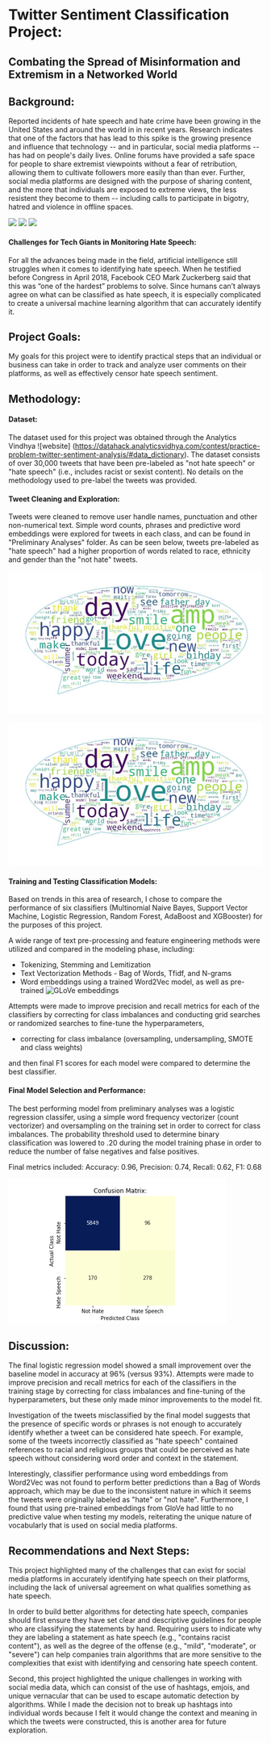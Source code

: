 # Twitter Sentiment Classification Project:

## Combating the Spread of Misinformation and Extremism in a Networked World


## Background:  

Reported incidents of hate speech and hate crime have been growing in the United States and around the world in in recent years. Research indicates that one of the factors that has lead to this spike is the growing presence and influence that technology -- and in particular, social media platforms -- has had on people's daily lives. Online forums have provided a safe space for people to share extremist viewpoints without a fear of retribution, allowing them to cultivate followers more easily than than ever. Further, social media platforms are designed with the purpose of sharing content, and the more that individuals are exposed to extreme views, the less resistent they become to them -- including calls to participate in bigotry, hatred and violence in offline spaces.

![]('/visualizations/hate2.jpg') 
![]('/visualizations/hate1.jpg') 
![]('/visualizations/hate3.jpg') 

#### Challenges for Tech Giants in Monitoring Hate Speech:

For all the advances being made in the field, artificial intelligence still struggles when it comes to identifying hate speech. When he testified before Congress in April 2018, Facebook CEO Mark Zuckerberg said that this was “one of the hardest” problems to solve.  Since humans can’t always agree on what can be classified as hate speech, it is especially complicated to create a universal machine learning algorithm that can accurately identify it.


## Project Goals:

My goals for this project were to identify practical steps that an individual or business can take in order to track and analyze user comments on their platforms, as well as effectively censor hate speech sentiment.

## Methodology:

#### Dataset:

The dataset used for this project was obtained through the Analytics Vindhya ![website] (https://datahack.analyticsvidhya.com/contest/practice-problem-twitter-sentiment-analysis/#data_dictionary). The dataset consists of over 30,000 tweets that have been pre-labeled as "not hate speech" or "hate speech" (i.e., includes racist or sexist content). No details on the methodology used to pre-label the tweets was provided.

#### Tweet Cleaning and Exploration:

Tweets were cleaned to remove user handle names, punctuation and other non-numerical text. Simple word counts, phrases and predictive word embeddings were explored for tweets in each class, and can be found in "Preliminary Analyses" folder. As can be seen below, tweets pre-labeled as "hate speech" had a higher proportion of words related to race, ethnicity and gender than the "not hate" tweets.

![Pre-labeled as "Not Hate" Tweet](visualizations/wordcloud/wc0_original.jpg)

![Pre-labeled as "Hate Speech" Tweet](visualizations/wordcloud/wc1_original.jpg)


#### Training and Testing Classification Models:

Based on trends in this area of research, I chose to compare the performance of six classifiers (Multinomial Naive Bayes, Support Vector Machine, Logistic Regression, Random Forest, AdaBoost and XGBooster) for the purposes of this project.  

A wide range of text pre-processing and feature engineering methods were utilized and compared in the modeling phase, including:

- Tokenizing, Stemming and Lemitization 
- Text Vectorization Methods - Bag of Words, Tfidf, and N-grams
- Word embeddings using a trained Word2Vec model, as well as pre-trained ![GLoVe](https://nlp.stanford.edu/projects/glove/) embeddings


Attempts were made to improve precision and recall metrics for each of the classifiers by correcting for class imbalances and conducting grid searches or randomized searches to fine-tune the hyperparameters,  

- correcting for class imbalance (oversampling, undersampling, SMOTE and class weights)



and then final F1 scores for each model were compared to determine the best classifier. 

#### Final Model Selection and Performance:

The best performing model from preliminary analyses was a logistic regression classifer, using a simple word frequency vectorizer (count vectorizer) and oversampling on the training set in order to correct for class imbalances. The probability threshold used to determine binary classification was lowered to .20 during the model training phase in order to reduce the number of false negatives and false positives.  

Final metrics included:  Accuracy: 0.96, Precision: 0.74, Recall: 0.62, F1: 0.68

![](visualizations/final_cm.png)


## Discussion:

The final logistic regression model showed a small improvement over the baseline model in accuracy at 96% (versus 93%). Attempts were made to improve precision and recall metrics for each of the classifiers in the training stage by correcting for class imbalances and fine-tuning of the hyperparameters, but these only made minor improvements to the model fit.

Investigation of the tweets misclassified by the final model suggests that the presence of specific words or phrases is not enough to accurately identify whether a tweet can be considered hate speech. For example, some of the tweets incorrectly classified as "hate speech" contained references to racial and religious groups that could be perceived as hate speech without considering word order and context in the statement. 

Interestingly, classifier performance using word embeddings from Word2Vec was not found to perform better predictions than a Bag of Words approach, which may be due to the inconsistent nature in which it seems the tweets were originally labeled as "hate" or "not hate". Furthermore, I found that using pre-trained embeddings from GloVe had little to no predictive value when testing my models, reiterating the unique nature of vocabularly that is used on social media platforms.


## Recommendations and Next Steps: 

This project highlighted many of the challenges that can exist for social media platforms in accurately identifying hate speech on their platforms, including the lack of universal agreement on what qualifies something as hate speech.  

In order to build better algorithms for detecting hate speech, companies should first ensure they have set clear and descriptive guidelines for people who are classifying the statements by hand. Requiring users to indicate why they are labeling a statement as hate speech (e.g., "contains racist content"), as well as the degree of the offense (e.g., "mild", "moderate", or "severe") can help companies train algorithms that are more sensitive to the complexities that exist with identifying and censoring hate speech content.

Second, this project highlighted the unique challenges in working with social media data, which can consist of the use of hashtags, emjois, and unique vernacular that can be used to escape automatic detection by algorithms. While I made the decision not to break up hashtags into individual words because I felt it would change the context and meaning in which the tweets were constructed, this is another area for future exploration. 




  

  
